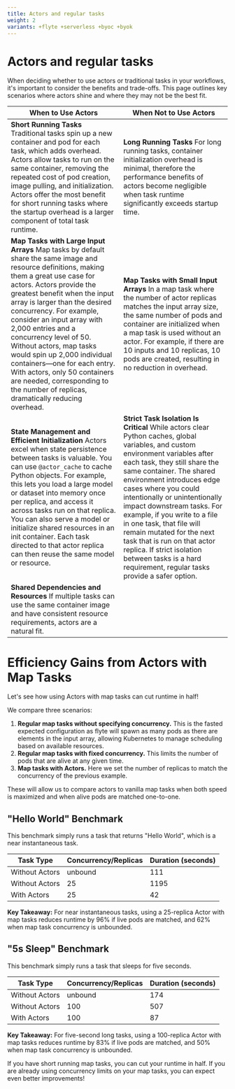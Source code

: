 ```yaml
---
title: Actors and regular tasks
weight: 2
variants: +flyte +serverless +byoc +byok
---
```


# Actors and regular tasks

When deciding whether to use actors or traditional tasks in your workflows, it's important to consider the benefits
and trade-offs. This page outlines key scenarios where actors shine and where they may not be the best fit.

| When to Use Actors                                                                                                                                                                                                                                                                                                                                                                                                                                                                                                                                      | When Not to Use Actors                                                                                                                                                                                                                                                                                                                                                                                                                                                                                                                     |
| ------------------------------------------------------------------------------------------------------------------------------------------------------------------------------------------------------------------------------------------------------------------------------------------------------------------------------------------------------------------------------------------------------------------------------------------------------------------------------------------------------------------------------------------------------- | ------------------------------------------------------------------------------------------------------------------------------------------------------------------------------------------------------------------------------------------------------------------------------------------------------------------------------------------------------------------------------------------------------------------------------------------------------------------------------------------------------------------------------------------ |
| **Short Running Tasks** Traditional tasks spin up a new container and pod for each task, which adds overhead. Actors allow tasks to run on the same container, removing the repeated cost of pod creation, image pulling, and initialization. Actors offer the most benefit for short running tasks where the startup overhead is a larger component of total task runtime.                                                                                                                                                                             | **Long Running Tasks** For long running tasks, container initialization overhead is minimal, therefore the performance benefits of actors become negligible when task runtime significantly exceeds startup time.                                                                                                                                                                                                                                                                                                                          |
| **Map Tasks with Large Input Arrays** Map tasks by default share the same image and resource definitions, making them a great use case for actors. Actors provide the greatest benefit when the input array is larger than the desired concurrency. For example, consider an input array with 2,000 entries and a concurrency level of 50. Without actors, map tasks would spin up 2,000 individual containers—one for each entry. With actors, only 50 containers are needed, corresponding to the number of replicas, dramatically reducing overhead. | **Map Tasks with Small Input Arrays** In a map task where the number of actor replicas matches the input array size, the same number of pods and container are initialized when a map task is used without an actor. For example, if there are 10 inputs and 10 replicas, 10 pods are created, resulting in no reduction in overhead.                                                                                                                                                                                                      |
| **State Management and Efficient Initialization** Actors excel when state persistence between tasks is valuable. You can use `@actor_cache` to cache Python objects. For example, this lets you load a large model or dataset into memory once per replica, and access it across tasks run on that replica. You can also serve a model or initialize shared resources in an init container. Each task directed to that actor replica can then reuse the same model or resource.                                                                         | **Strict Task Isolation Is Critical** While actors clear Python caches, global variables, and custom environment variables after each task, they still share the same container. The shared environment introduces edge cases where you could intentionally or unintentionally impact downstream tasks. For example, if you write to a file in one task, that file will remain mutated for the next task that is run on that actor replica. If strict isolation between tasks is a hard requirement, regular tasks provide a safer option. |
| **Shared Dependencies and Resources** If multiple tasks can use the same container image and have consistent resource requirements, actors are a natural fit.                                                                                                                                                                                                                                                                                                                                                                                           |                                                                                                                                                                                                                                                                                                                                                                                                                                                                                                                                            |

# Efficiency Gains from Actors with Map Tasks

Let's see how using Actors with map tasks can cut runtime in half!

We compare three scenarios:

1. **Regular map tasks without specifying concurrency.** This is the fasted expected configuration as flyte will spawn as many pods as there are elements in the input array, allowing Kubernetes to manage scheduling based on available resources.
2. **Regular map tasks with fixed concurrency.** This limits the number of pods that are alive at any given time.
3. **Map tasks with Actors.** Here we set the number of replicas to match the concurrency of the previous example.

These will allow us to compare actors to vanilla map tasks when both speed is maximized and when alive pods are matched one-to-one.

## "Hello World" Benchmark

This benchmark simply runs a task that returns "Hello World", which is a near instantaneous task.

| Task Type      | Concurrency/Replicas | Duration (seconds) |
| -------------- | -------------------- | ------------------ |
| Without Actors | unbound              | 111                |
| Without Actors | 25                   | 1195               |
| With Actors    | 25                   | 42                 |

**Key Takeaway:** For near instantaneous tasks, using a 25-replica Actor with map tasks reduces runtime by 96% if live pods are matched, and 62% when map task concurrency is unbounded.

## "5s Sleep" Benchmark

This benchmark simply runs a task that sleeps for five seconds.

| Task Type      | Concurrency/Replicas | Duration (seconds) |
| -------------- | -------------------- | ------------------ |
| Without Actors | unbound              | 174                |
| Without Actors | 100                  | 507                |
| With Actors    | 100                  | 87                 |

**Key Takeaway:** For five-second long tasks, using a 100-replica Actor with map tasks reduces runtime by 83% if live pods are matched, and 50% when map task concurrency is unbounded.

If you have short running map tasks, you can cut your runtime in half. If you are already using concurrency limits on your map tasks, you can expect even better improvements!
